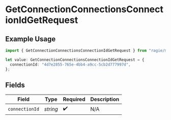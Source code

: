 # GetConnectionConnectionsConnectionIdGetRequest

## Example Usage

```typescript
import { GetConnectionConnectionsConnectionIdGetRequest } from "ragie/models/operations";

let value: GetConnectionConnectionsConnectionIdGetRequest = {
  connectionId: "4d7e2855-765e-4bb4-a9cc-5cb2d777997d",
};
```

## Fields

| Field              | Type               | Required           | Description        |
| ------------------ | ------------------ | ------------------ | ------------------ |
| `connectionId`     | *string*           | :heavy_check_mark: | N/A                |